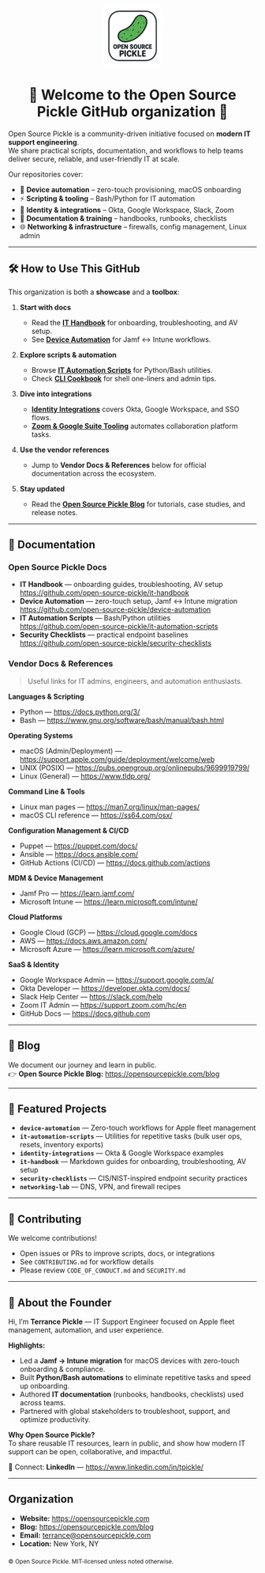 <p align="center">
  <img src="https://raw.githubusercontent.com/open-source-pickle/.github/main/profile/osp-logo-min.png" alt="Open Source Pickle logo" height="120">
</p>

<h1 align="center">👋 Welcome to the Open Source Pickle GitHub organization 👋</h1>

Open Source Pickle is a community-driven initiative focused on **modern IT support engineering**.  
We share practical scripts, documentation, and workflows to help teams deliver secure, reliable, and user-friendly IT at scale.

Our repositories cover:
- 🚀 **Device automation** – zero-touch provisioning, macOS onboarding
- ⚡ **Scripting & tooling** – Bash/Python for IT automation
- 🔐 **Identity & integrations** – Okta, Google Workspace, Slack, Zoom
- 📝 **Documentation & training** – handbooks, runbooks, checklists
- 🌐 **Networking & infrastructure** – firewalls, config management, Linux admin

---

## 🛠 How to Use This GitHub

This organization is both a **showcase** and a **toolbox**:

1) **Start with docs**
   - Read the **[IT Handbook](https://github.com/open-source-pickle/it-handbook)** for onboarding, troubleshooting, and AV setup.
   - See **[Device Automation](https://github.com/open-source-pickle/device-automation)** for Jamf ↔ Intune workflows.

2) **Explore scripts & automation**
   - Browse **[IT Automation Scripts](https://github.com/open-source-pickle/it-automation-scripts)** for Python/Bash utilities.
   - Check **[CLI Cookbook](https://github.com/open-source-pickle/cli-cookbook)** for shell one-liners and admin tips.

3) **Dive into integrations**
   - **[Identity Integrations](https://github.com/open-source-pickle/identity-integrations)** covers Okta, Google Workspace, and SSO flows.
   - **[Zoom & Google Suite Tooling](https://github.com/open-source-pickle/zoom-google-suite-tooling)** automates collaboration platform tasks.

4) **Use the vendor references**
   - Jump to **Vendor Docs & References** below for official documentation across the ecosystem.

5) **Stay updated**
   - Read the **[Open Source Pickle Blog](https://opensourcepickle.com/blog)** for tutorials, case studies, and release notes.

---

## 📖 Documentation

### Open Source Pickle Docs
- **IT Handbook** — onboarding guides, troubleshooting, AV setup  
  https://github.com/open-source-pickle/it-handbook
- **Device Automation** — zero-touch setup, Jamf ↔ Intune migration  
  https://github.com/open-source-pickle/device-automation
- **IT Automation Scripts** — Bash/Python utilities  
  https://github.com/open-source-pickle/it-automation-scripts
- **Security Checklists** — practical endpoint baselines  
  https://github.com/open-source-pickle/security-checklists

### Vendor Docs & References  
> Useful links for IT admins, engineers, and automation enthusiasts.

**Languages & Scripting**
- Python — https://docs.python.org/3/  
- Bash — https://www.gnu.org/software/bash/manual/bash.html

**Operating Systems**
- macOS (Admin/Deployment) — https://support.apple.com/guide/deployment/welcome/web  
- UNIX (POSIX) — https://pubs.opengroup.org/onlinepubs/9699919799/  
- Linux (General) — https://www.tldp.org/

**Command Line & Tools**
- Linux man pages — https://man7.org/linux/man-pages/  
- macOS CLI reference — https://ss64.com/osx/

**Configuration Management & CI/CD**
- Puppet — https://puppet.com/docs/  
- Ansible — https://docs.ansible.com/  
- GitHub Actions (CI/CD) — https://docs.github.com/actions

**MDM & Device Management**
- Jamf Pro — https://learn.jamf.com/  
- Microsoft Intune — https://learn.microsoft.com/intune/

**Cloud Platforms**
- Google Cloud (GCP) — https://cloud.google.com/docs  
- AWS — https://docs.aws.amazon.com/  
- Microsoft Azure — https://learn.microsoft.com/azure/

**SaaS & Identity**
- Google Workspace Admin — https://support.google.com/a/  
- Okta Developer — https://developer.okta.com/docs/  
- Slack Help Center — https://slack.com/help  
- Zoom IT Admin — https://support.zoom.com/hc/en  
- GitHub Docs — https://docs.github.com

---

## 📝 Blog

We document our journey and learn in public.  
👉 **Open Source Pickle Blog:** https://opensourcepickle.com/blog

---

## 🧩 Featured Projects

- **`device-automation`** — Zero-touch workflows for Apple fleet management  
- **`it-automation-scripts`** — Utilities for repetitive tasks (bulk user ops, resets, inventory exports)  
- **`identity-integrations`** — Okta & Google Workspace examples  
- **`it-handbook`** — Markdown guides for onboarding, troubleshooting, AV setup  
- **`security-checklists`** — CIS/NIST-inspired endpoint security practices  
- **`networking-lab`** — DNS, VPN, and firewall recipes

---

## 🌈 Contributing

We welcome contributions!
- Open issues or PRs to improve scripts, docs, or integrations
- See `CONTRIBUTING.md` for workflow details
- Please review `CODE_OF_CONDUCT.md` and `SECURITY.md`

---

## 👤 About the Founder

Hi, I’m **Terrance Pickle** — IT Support Engineer focused on Apple fleet management, automation, and user experience.

**Highlights:**
- Led a **Jamf → Intune migration** for macOS devices with zero-touch onboarding & compliance.
- Built **Python/Bash automations** to eliminate repetitive tasks and speed up onboarding.
- Authored **IT documentation** (runbooks, handbooks, checklists) used across teams.
- Partnered with global stakeholders to troubleshoot, support, and optimize productivity.

**Why Open Source Pickle?**  
To share reusable IT resources, learn in public, and show how modern IT support can be open, collaborative, and impactful.

🔗 Connect: **LinkedIn** — https://www.linkedin.com/in/tpickle/

---

## Organization

- **Website:** https://opensourcepickle.com  
- **Blog:** https://opensourcepickle.com/blog  
- **Email:** terrance@opensourcepickle.com  
- **Location:** New York, NY

<sub>© Open Source Pickle. MIT-licensed unless noted otherwise.</sub>
